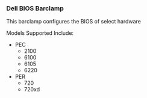 ### Dell BIOS Barclamp

This barclamp configures the BIOS of select hardware

Models Supported Include:

* PEC
   * 2100
   * 6100
   * 6105
   * 6220
* PER
   * 720
   * 720xd

